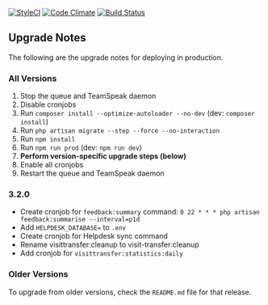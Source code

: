 [![StyleCI](https://styleci.io/repos/75443611/shield?branch=development&style=flat)](https://styleci.io/repos/75443611)
[![Code Climate](https://codeclimate.com/github/VATSIM-UK/core/badges/gpa.svg)](https://codeclimate.com/github/VATSIM-UK/core)
[![Build Status](https://travis-ci.org/VATSIM-UK/core.svg?branch=production)](https://travis-ci.org/VATSIM-UK/core)

## Upgrade Notes

The following are the upgrade notes for deploying in production.

### All Versions

1. Stop the queue and TeamSpeak daemon
2. Disable cronjobs
3. Run `composer install --optimize-autoloader --no-dev` (dev: `composer install`)
4. Run `php artisan migrate --step --force --no-interaction`
6. Run `npm install`
7. Run `npm run prod` (dev: `npm run dev`)
8. **Perform version-specific upgrade steps (below)**
9. Enable all cronjobs
10. Restart the queue and TeamSpeak daemon

### 3.2.0

* Create cronjob for `feedback:summary` command: `0 22 * * * php artisan feedback:summarise --interval=p1d`
* Add `HELPDESK_DATABASE=` to `.env`
* Create cronjob for Helpdesk sync command
* Rename visittransfer:cleanup to visit-transfer:cleanup
* Add cronjob for `visittransfer:statistics:daily`

### Older Versions

To upgrade from older versions, check the `README.md` file for that release.
